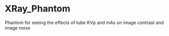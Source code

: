 # XRay_Phantom
Phantom for seeing the effects of tube KVp and mAs on image contrast and image noise
